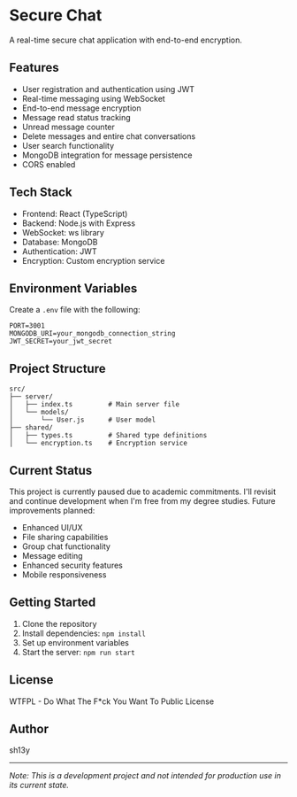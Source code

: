 # Secure Chat

A real-time secure chat application with end-to-end encryption.

## Features

- User registration and authentication using JWT
- Real-time messaging using WebSocket
- End-to-end message encryption
- Message read status tracking
- Unread message counter
- Delete messages and entire chat conversations
- User search functionality
- MongoDB integration for message persistence
- CORS enabled

## Tech Stack

- Frontend: React (TypeScript)
- Backend: Node.js with Express
- WebSocket: ws library
- Database: MongoDB
- Authentication: JWT
- Encryption: Custom encryption service

## Environment Variables

Create a `.env` file with the following:

```
PORT=3001
MONGODB_URI=your_mongodb_connection_string
JWT_SECRET=your_jwt_secret
```

## Project Structure

```
src/
├── server/
│   ├── index.ts         # Main server file
│   └── models/
│       └── User.js      # User model
├── shared/
│   ├── types.ts         # Shared type definitions
│   └── encryption.ts    # Encryption service
```

## Current Status

This project is currently paused due to academic commitments. I'll revisit and continue development when I'm free from my degree studies. Future improvements planned:

- Enhanced UI/UX
- File sharing capabilities
- Group chat functionality
- Message editing
- Enhanced security features
- Mobile responsiveness

## Getting Started

1. Clone the repository
2. Install dependencies: `npm install`
3. Set up environment variables
4. Start the server: `npm run start`

## License

WTFPL - Do What The F*ck You Want To Public License

## Author

sh13y

---
*Note: This is a development project and not intended for production use in its current state.*

